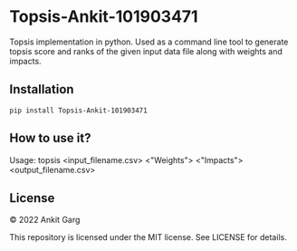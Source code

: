# Topsis-Ankit-101903471

Topsis implementation in python. Used as a command line tool to generate topsis score and ranks of the given input data file along with weights and impacts.

## Installation

`pip install Topsis-Ankit-101903471`

## How to use it?

Usage: topsis <input_filename.csv> <"Weights"> <"Impacts"> <output_filename.csv>

## License

© 2022 Ankit Garg

This repository is licensed under the MIT license. See LICENSE for details.